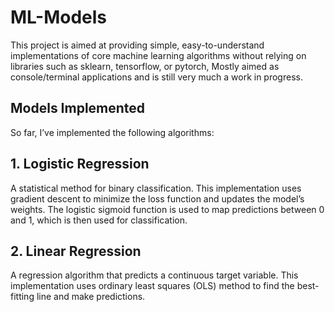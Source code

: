 # ML-Models

This project is aimed at providing simple, easy-to-understand implementations of core machine learning algorithms without relying on libraries such as sklearn, tensorflow, or pytorch, Mostly aimed as console/terminal applications and is still very much a work in progress.

## Models Implemented
So far, I’ve implemented the following algorithms:

## 1. Logistic Regression
A statistical method for binary classification. This implementation uses gradient descent to minimize the loss function and updates the model’s weights.
The logistic sigmoid function is used to map predictions between 0 and 1, which is then used for classification.
## 2. Linear Regression
A regression algorithm that predicts a continuous target variable. This implementation uses ordinary least squares (OLS) method to find the best-fitting line and make predictions.
